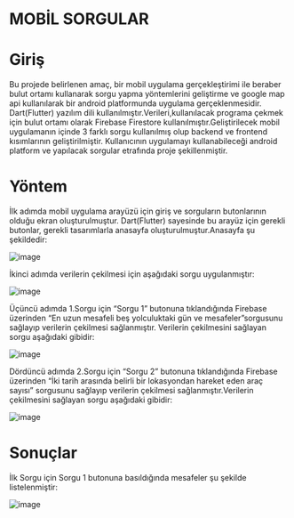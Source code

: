 # MOBİL SORGULAR 

# Giriş
Bu projede belirlenen amaç, bir mobil uygulama gerçekleştirimi ile beraber bulut ortamı kullanarak sorgu yapma yöntemlerini geliştirme ve google map api kullanılarak bir android platformunda uygulama gerçeklenmesidir. Dart(Flutter) yazılım dili kullanılmıştır.Verileri,kullanılacak programa çekmek için bulut ortamı olarak Firebase Firestore kullanılmıştır.Geliştirilecek mobil uygulamanın içinde 3 farklı sorgu kullanılmış olup backend ve frontend kısımlarının geliştirilmiştir. Kullanıcının uygulamayı kullanabileceği android platform ve yapılacak sorgular etrafında proje şekillenmiştir.

# Yöntem
İlk adımda mobil uygulama arayüzü için giriş ve sorguların butonlarının olduğu ekran oluşturulmuştur. Dart(Flutter) sayesinde bu arayüz için gerekli butonlar, gerekli tasarımlarla 
anasayfa oluşturulmuştur.Anasayfa şu şekildedir:

![image](https://user-images.githubusercontent.com/73740709/125150772-0c4b7280-e14b-11eb-8366-a20251a272e0.png)

İkinci adımda verilerin çekilmesi için aşağıdaki sorgu uygulanmıştır:

![image](https://user-images.githubusercontent.com/73740709/125150792-28e7aa80-e14b-11eb-8016-c87370413171.png)

Üçüncü adımda 1.Sorgu için “Sorgu 1” butonuna tıklandığında Firebase üzerinden “En uzun mesafeli beş yolculuktaki gün ve mesafeler”sorgusunu sağlayıp verilerin çekilmesi 
sağlanmıştır. Verilerin çekilmesini sağlayan sorgu aşağıdaki gibidir:

![image](https://user-images.githubusercontent.com/73740709/125150823-559bc200-e14b-11eb-8be9-13287207162f.png)

Dördüncü adımda 2.Sorgu için “Sorgu 2” butonuna tıklandığında Firebase üzerinden “İki tarih arasında belirli bir lokasyondan hareket eden araç sayısı” sorgusunu sağlayıp
verilerin çekilmesi sağlanmıştır.Verilerin çekilmesini sağlayan sorgu aşağıdaki gibidir:

![image](https://user-images.githubusercontent.com/73740709/125150893-c511b180-e14b-11eb-8c8b-1234137be08f.png)


 
# Sonuçlar

İlk Sorgu için Sorgu 1 butonuna basıldığında mesafeler şu şekilde listelenmiştir:

![image](https://user-images.githubusercontent.com/73740709/125150870-ab706a00-e14b-11eb-89bf-8a71ae27524a.png)








